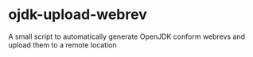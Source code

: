 # ojdk-upload-webrev
A small script to automatically generate OpenJDK conform webrevs and upload them to a remote location
